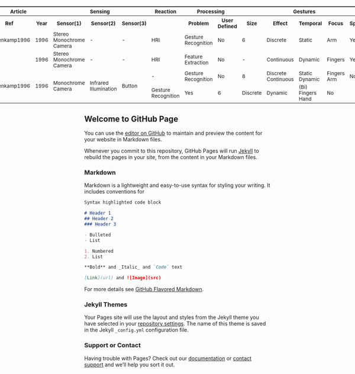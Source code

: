 <div  style="width:100%">
<table style="font-size:0.85rem;overflow:visible;display:flex!important;justify-content:center!important;.td{padding:4px!important;}">
  <tr>
    <th colspan="2">Article</th>
    <th colspan="3">Sensing</th>
    <th colspan="1">Reaction</th>
    <th colspan="2">Processing</th>
    <th colspan="5">Gestures</th>
  </tr>
    
  <tr>
    <th>Ref</th>
    <th>Year</th>
    <th>Sensor(1)</th>
    <th>Sensor(2)</th>
    <th>Sensor(3)</th>
    <th></th>
    <th>Problem</th>
    <th>User Defined</th>
    <th>Size</th>
    <th>Effect</th>
    <th>Temporal</th>
    <th>Focus</th>
    <th>Spatial</th>
  </tr>
  <tr>
    <td> Kortenkamp1996 </td>
    <td> 1996 </td>
    <td> Stereo Monochrome Camera</td>
    <td> - </td>
    <td> - </td>
    <td> HRI </td>
    <td> Gesture Recognition </td>
    <td> No </td>
    <td> 6 </td>
    <td> Discrete </td>
    <td> Static </td>
    <td> Arm </td>
    <td> Yes </td>  
  </tr>

  <tr>
    <td>  </td>
    <td> 1996 </td>
    <td> Stereo Monochrome Camera</td>
    <td> - </td>
    <td> - </td>
    <td> HRI </td>
    <td> Feature Extraction </td>
    <td> No </td>
    <td> - </td>
    <td> Continuous </td>
    <td> Dynamic </td>
    <td> Fingers </td>
    <td> Yes </td>  
  </tr>

  <tr>
    <td rowspan="2"> Kortenkamp1996 </td>
    <td rowspan="2"> 1996 </td>
    <td rowspan="2"> Monochrome Camera</td>
    <td rowspan="2"> Infrared Illumination</td>
    <td rowspan="2"> Button </td>
    <td> - </td>
    <td> Gesture Recognition </td>
    <td> No </td>
    <td> 8 </td>
    <td> Discrete Continuous </td>
    <td> Static Dynamic </td>
    <td> Fingers Arm </td>
    <td> No </td>  
  </tr>

  <tr>
    <td> Gesture Recognition </td>
    <td> Yes </td>
    <td> 6 </td>
    <td> Discrete </td>
    <td> Dynamic </td>
    <td> (Bi) Fingers Hand </td>
    <td> No </td>  
  </tr>
</table>
</div>



## Welcome to GitHub Page

You can use the [editor on GitHub](https://github.com/ACarfi/GesturalInteractionSurvey/edit/master/index.md) to maintain and preview the content for your website in Markdown files.

Whenever you commit to this repository, GitHub Pages will run [Jekyll](https://jekyllrb.com/) to rebuild the pages in your site, from the content in your Markdown files.

### Markdown

Markdown is a lightweight and easy-to-use syntax for styling your writing. It includes conventions for

```markdown
Syntax highlighted code block

# Header 1
## Header 2
### Header 3

- Bulleted
- List

1. Numbered
2. List

**Bold** and _Italic_ and `Code` text

[Link](url) and ![Image](src)
```

For more details see [GitHub Flavored Markdown](https://guides.github.com/features/mastering-markdown/).

### Jekyll Themes

Your Pages site will use the layout and styles from the Jekyll theme you have selected in your [repository settings](https://github.com/ACarfi/GesturalInteractionSurvey/settings). The name of this theme is saved in the Jekyll `_config.yml` configuration file.

### Support or Contact

Having trouble with Pages? Check out our [documentation](https://help.github.com/categories/github-pages-basics/) or [contact support](https://github.com/contact) and we’ll help you sort it out.
